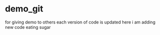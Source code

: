 # demo_git
for giving demo to others
each version of code is updated here 
i am adding new code 
eating sugar
